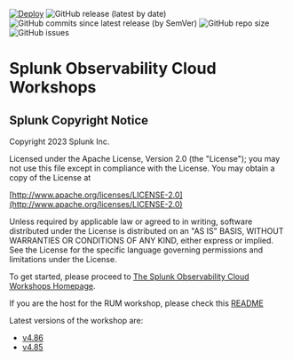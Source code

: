 [![Deploy](https://github.com/splunk/observability-workshop/actions/workflows/deploy.yml/badge.svg)](https://github.com/splunk/observability-workshop/actions/workflows/deploy.yml)
![GitHub release (latest by date)](https://img.shields.io/github/v/tag/splunk/observability-workshop)
![GitHub commits since latest release (by SemVer)](https://img.shields.io/github/commits-since/splunk/observability-workshop/latest)
![GitHub repo size](https://img.shields.io/github/repo-size/splunk/observability-workshop)
![GitHub issues](https://img.shields.io/github/issues/splunk/observability-workshop)

# Splunk Observability Cloud Workshops

## Splunk Copyright Notice

Copyright 2023 Splunk Inc.

Licensed under the Apache License, Version 2.0 (the "License"); you may not use this file except in compliance with the License. You may obtain a copy of the License at

[http://www.apache.org/licenses/LICENSE-2.0](http://www.apache.org/licenses/LICENSE-2.0)

Unless required by applicable law or agreed to in writing, software distributed under the License is distributed on an "AS IS" BASIS, WITHOUT WARRANTIES OR CONDITIONS OF ANY KIND, either express or implied. See the License for the specific language governing permissions and limitations under the License.

To get started, please proceed to [The Splunk Observability Cloud Workshops Homepage](https://splunk.github.io/observability-workshop/latest/).

If you are the host for the RUM workshop, please check this [README](https://github.com/splunk/observability-workshop/blob/main/workshop/apm/README.md)

Latest versions of the workshop are:
- [v4.86](https://splunk.github.io/observability-workshop/v4.86/)
- [v4.85](https://splunk.github.io/observability-workshop/v4.85/)
